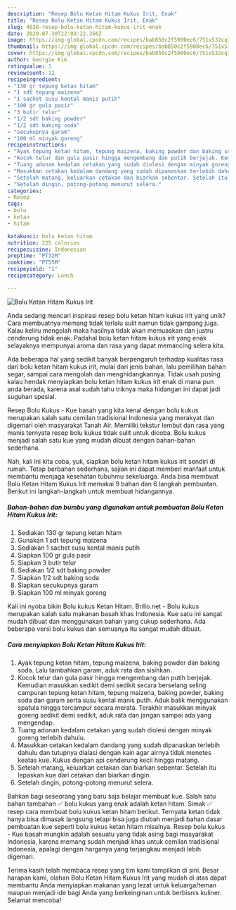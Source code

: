 ```yaml
---
description: "Resep Bolu Ketan Hitam Kukus Irit, Enak"
title: "Resep Bolu Ketan Hitam Kukus Irit, Enak"
slug: 4038-resep-bolu-ketan-hitam-kukus-irit-enak
date: 2020-07-30T22:03:22.356Z
image: https://img-global.cpcdn.com/recipes/bab850c2f5900ec6/751x532cq70/bolu-ketan-hitam-kukus-irit-foto-resep-utama.jpg
thumbnail: https://img-global.cpcdn.com/recipes/bab850c2f5900ec6/751x532cq70/bolu-ketan-hitam-kukus-irit-foto-resep-utama.jpg
cover: https://img-global.cpcdn.com/recipes/bab850c2f5900ec6/751x532cq70/bolu-ketan-hitam-kukus-irit-foto-resep-utama.jpg
author: Georgie Kim
ratingvalue: 3
reviewcount: 12
recipeingredient:
- "130 gr tepung ketan hitam"
- "1 sdt tepung maizena"
- "1 sachet susu kental manis putih"
- "100 gr gula pasir"
- "3 butir telur"
- "1/2 sdt baking powder"
- "1/2 sdt baking soda"
- "secukupnya garam"
- "100 ml minyak goreng"
recipeinstructions:
- "Ayak tepung ketan hitam, tepung maizena, baking powder dan baking soda. Lalu tambahkan garam, aduk rata dan sisihkan."
- "Kocok telur dan gula pasir hingga mengembang dan putih berjejak. Kemudian masukkan sedikit demi sedikit secara berselang seling campuran tepung ketan hitam, tepung maizena, baking powder, baking soda dan garam serta susu kental manis putih. Aduk balik menggunakan spatula hingga tercampur secara merata. Terakhir masukkan minyak goreng sedikit demi sedikit, aduk rata dan jangan sampai ada yang mengendap."
- "Tuang adonan kedalam cetakan yang sudah diolesi dengan minyak goreng terlebih dahulu."
- "Masukkan cetakan kedalam dandang yang sudah dipanaskan terlebih dahulu dan tutupnya dialasi dengan kain agar airnya tidak menetes keatas kue. Kukus dengan api cenderung kecil hingga matang."
- "Setelah matang, keluarkan cetakan dan biarkan sebentar. Setelah itu lepaskan kue dari cetakan dan biarkan dingin."
- "Setelah dingin, potong-potong menurut selera."
categories:
- Resep
tags:
- bolu
- ketan
- hitam

katakunci: bolu ketan hitam 
nutrition: 225 calories
recipecuisine: Indonesian
preptime: "PT32M"
cooktime: "PT55M"
recipeyield: "1"
recipecategory: Lunch

---
```



![Bolu Ketan Hitam Kukus Irit](https://img-global.cpcdn.com/recipes/bab850c2f5900ec6/751x532cq70/bolu-ketan-hitam-kukus-irit-foto-resep-utama.jpg)

Anda sedang mencari inspirasi resep bolu ketan hitam kukus irit yang unik? Cara membuatnya memang tidak terlalu sulit namun tidak gampang juga. Kalau keliru mengolah maka hasilnya tidak akan memuaskan dan justru cenderung tidak enak. Padahal bolu ketan hitam kukus irit yang enak selayaknya mempunyai aroma dan rasa yang dapat memancing selera kita.

Ada beberapa hal yang sedikit banyak berpengaruh terhadap kualitas rasa dari bolu ketan hitam kukus irit, mulai dari jenis bahan, lalu pemilihan bahan segar, sampai cara mengolah dan menghidangkannya. Tidak usah pusing kalau hendak menyiapkan bolu ketan hitam kukus irit enak di mana pun anda berada, karena asal sudah tahu triknya maka hidangan ini dapat jadi suguhan spesial.

Resep Bolu Kukus - Kue basah yang kita kenal dengan bolu kukus merupakan salah satu cemilan tradisional Indonesia yang merakyat dan digemari oleh masyarakat Tanah Air. Memiliki tekstur lembut dan rasa yang manis ternyata resep bolu kukus tidak sulit untuk dicoba. Bolu kukus menjadi salah satu kue yang mudah dibuat dengan bahan-bahan sederhana.


Nah, kali ini kita coba, yuk, siapkan bolu ketan hitam kukus irit sendiri di rumah. Tetap berbahan sederhana, sajian ini dapat memberi manfaat untuk membantu menjaga kesehatan tubuhmu sekeluarga. Anda bisa membuat Bolu Ketan Hitam Kukus Irit memakai 9 bahan dan 6 langkah pembuatan. Berikut ini langkah-langkah untuk membuat hidangannya.

<!--inarticleads1-->

##### Bahan-bahan dan bumbu yang digunakan untuk pembuatan Bolu Ketan Hitam Kukus Irit:

1. Sediakan 130 gr tepung ketan hitam
1. Gunakan 1 sdt tepung maizena
1. Sediakan 1 sachet susu kental manis putih
1. Siapkan 100 gr gula pasir
1. Siapkan 3 butir telur
1. Sediakan 1/2 sdt baking powder
1. Siapkan 1/2 sdt baking soda
1. Siapkan secukupnya garam
1. Siapkan 100 ml minyak goreng


Kali ini nyoba bikin Bolu kukus Ketan Hitam. Brilio.net - Bolu kukus merupakan salah satu makanan basah khas Indonesia. Kue satu ini sangat mudah dibuat dan menggunakan bahan yang cukup sederhana. Ada beberapa versi bolu kukus dan semuanya itu sangat mudah dibuat. 

<!--inarticleads2-->

##### Cara menyiapkan Bolu Ketan Hitam Kukus Irit:

1. Ayak tepung ketan hitam, tepung maizena, baking powder dan baking soda. Lalu tambahkan garam, aduk rata dan sisihkan.
1. Kocok telur dan gula pasir hingga mengembang dan putih berjejak. Kemudian masukkan sedikit demi sedikit secara berselang seling campuran tepung ketan hitam, tepung maizena, baking powder, baking soda dan garam serta susu kental manis putih. Aduk balik menggunakan spatula hingga tercampur secara merata. Terakhir masukkan minyak goreng sedikit demi sedikit, aduk rata dan jangan sampai ada yang mengendap.
1. Tuang adonan kedalam cetakan yang sudah diolesi dengan minyak goreng terlebih dahulu.
1. Masukkan cetakan kedalam dandang yang sudah dipanaskan terlebih dahulu dan tutupnya dialasi dengan kain agar airnya tidak menetes keatas kue. Kukus dengan api cenderung kecil hingga matang.
1. Setelah matang, keluarkan cetakan dan biarkan sebentar. Setelah itu lepaskan kue dari cetakan dan biarkan dingin.
1. Setelah dingin, potong-potong menurut selera.


Bahkan bagi seseorang yang baru saja belajar membuat kue. Salah satu bahan tambahan ✅ bolu kukus yang enak adalah ketan hitam. Simak ✅ resep cara membuat bolu kukus ketan hitam berikut. Ternyata ketan tidak hanya bisa dimasak langsung tetapi bisa juga diubah menjadi bahan dasar pembuatan kue seperti bolu kukus ketan hitam misalnya. Resep bolu kukus - Kue basah mungkin adalah sesuatu yang tidak asing bagi masyarakat Indonesia, karena memang sudah menjadi khas untuk cemilan tradisional Indonesia, apalagi dengan harganya yang terjangkau menjadi lebih digemari. 

Terima kasih telah membaca resep yang tim kami tampilkan di sini. Besar harapan kami, olahan Bolu Ketan Hitam Kukus Irit yang mudah di atas dapat membantu Anda menyiapkan makanan yang lezat untuk keluarga/teman maupun menjadi ide bagi Anda yang berkeinginan untuk berbisnis kuliner. Selamat mencoba!
